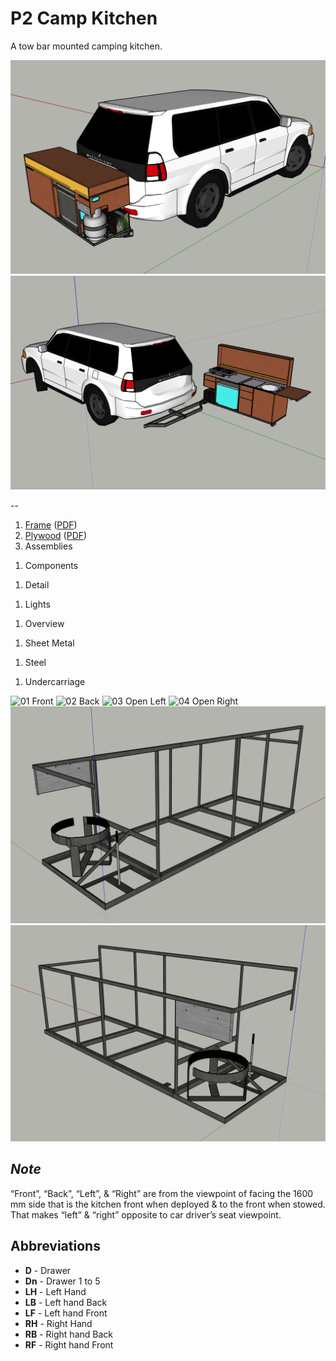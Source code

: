 # P2 Camp Kitchen

A tow bar mounted camping kitchen.

![Kitchen on Challenger 1](Kitchen-on-Challenger-1.png)
![Kitchen on Challenger 2](Kitchen-on-Challenger-2.png)

--

1. [Frame](docs/_PDF/Frame.md) ([PDF](docs/Frame.pdf))
1. [Plywood](docs/_PDF/Plywood.md) ([PDF](docs/Plywood.pdf))
1. Assemblies
<!--1. [Assemblies](docs/_PDF/Assemblies.md) ([PDF](docs/Assemblies.pdf))-->
1. Components
<!--1. [Components](docs/_PDF/Components.md) ([PDF](docs/Components.pdf))-->
1. Detail
<!--1. [Detail](docs/_PDF/Detail.md) ([PDF](docs/Detail.pdf))-->
1. Lights
<!--1. [Lights](docs/_PDF/Lights.md) ([PDF](docs/Lights.pdf))-->
1. Overview
<!--1. [Overview](docs/_PDF/Overview.md) ([PDF](docs/Overview.pdf))-->
1. Sheet Metal
<!--1. [Sheet Metal](docs/_PDF/Sheet-Metal.md) ([PDF](docs/Sheet-Metal.pdf))-->
1. Steel
<!--1. [Steel](docs/_PDF/Steel.md) ([PDF](docs/Steel.pdf))-->
1. Undercarriage
<!--1. [Undercarriage](docs/_PDF/Undercarriage.md) ([PDF](docs/Undercarriage.pdf))-->

![01 Front](docs/Overview/01-Front.png)
![02 Back](docs/Overview/02-Back.png)
![03 Open Left](docs/Overview/03-Open-Left.png)
![04 Open Right](docs/Overview/04-Open-Right.png)
![05 Frame Front](docs/Overview/05-Frame-Front.png)
![06 Frame Back](docs/Overview/06-Frame-Back.png)

## *Note*

“Front”, “Back”, “Left”, & “Right” are from the viewpoint of facing the 1600 mm side that is the kitchen front when deployed & to the front when stowed. That makes “left” & “right” opposite to car driver’s seat viewpoint.

## Abbreviations

* **D** - Drawer
* **Dn** - Drawer 1 to 5
* **LH** - Left Hand
* **LB** - Left hand Back
* **LF** - Left hand Front
* **RH** - Right Hand
* **RB** - Right hand Back
* **RF** - Right hand Front

